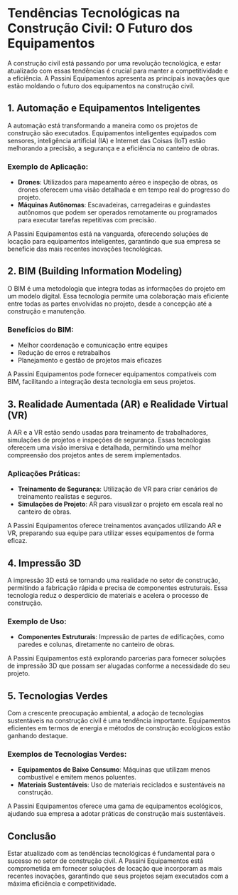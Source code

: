 # Tendências Tecnológicas na Construção Civil: O Futuro dos Equipamentos

A construção civil está passando por uma revolução tecnológica, e estar atualizado com essas tendências é crucial para manter a competitividade e a eficiência. A Passini Equipamentos apresenta as principais inovações que estão moldando o futuro dos equipamentos na construção civil.

## 1. Automação e Equipamentos Inteligentes

A automação está transformando a maneira como os projetos de construção são executados. Equipamentos inteligentes equipados com sensores, inteligência artificial (IA) e Internet das Coisas (IoT) estão melhorando a precisão, a segurança e a eficiência no canteiro de obras.

### Exemplo de Aplicação:

- **Drones**: Utilizados para mapeamento aéreo e inspeção de obras, os drones oferecem uma visão detalhada e em tempo real do progresso do projeto.
- **Máquinas Autônomas**: Escavadeiras, carregadeiras e guindastes autônomos que podem ser operados remotamente ou programados para executar tarefas repetitivas com precisão.

A Passini Equipamentos está na vanguarda, oferecendo soluções de locação para equipamentos inteligentes, garantindo que sua empresa se beneficie das mais recentes inovações tecnológicas.

## 2. BIM (Building Information Modeling)

O BIM é uma metodologia que integra todas as informações do projeto em um modelo digital. Essa tecnologia permite uma colaboração mais eficiente entre todas as partes envolvidas no projeto, desde a concepção até a construção e manutenção.

### Benefícios do BIM:

- Melhor coordenação e comunicação entre equipes
- Redução de erros e retrabalhos
- Planejamento e gestão de projetos mais eficazes

A Passini Equipamentos pode fornecer equipamentos compatíveis com BIM, facilitando a integração desta tecnologia em seus projetos.

## 3. Realidade Aumentada (AR) e Realidade Virtual (VR)

A AR e a VR estão sendo usadas para treinamento de trabalhadores, simulações de projetos e inspeções de segurança. Essas tecnologias oferecem uma visão imersiva e detalhada, permitindo uma melhor compreensão dos projetos antes de serem implementados.

### Aplicações Práticas:

- **Treinamento de Segurança**: Utilização de VR para criar cenários de treinamento realistas e seguros.
- **Simulações de Projeto**: AR para visualizar o projeto em escala real no canteiro de obras.

A Passini Equipamentos oferece treinamentos avançados utilizando AR e VR, preparando sua equipe para utilizar esses equipamentos de forma eficaz.

## 4. Impressão 3D

A impressão 3D está se tornando uma realidade no setor de construção, permitindo a fabricação rápida e precisa de componentes estruturais. Essa tecnologia reduz o desperdício de materiais e acelera o processo de construção.

### Exemplo de Uso:

- **Componentes Estruturais**: Impressão de partes de edificações, como paredes e colunas, diretamente no canteiro de obras.

A Passini Equipamentos está explorando parcerias para fornecer soluções de impressão 3D que possam ser alugadas conforme a necessidade do seu projeto.

## 5. Tecnologias Verdes

Com a crescente preocupação ambiental, a adoção de tecnologias sustentáveis na construção civil é uma tendência importante. Equipamentos eficientes em termos de energia e métodos de construção ecológicos estão ganhando destaque.

### Exemplos de Tecnologias Verdes:

- **Equipamentos de Baixo Consumo**: Máquinas que utilizam menos combustível e emitem menos poluentes.
- **Materiais Sustentáveis**: Uso de materiais reciclados e sustentáveis na construção.

A Passini Equipamentos oferece uma gama de equipamentos ecológicos, ajudando sua empresa a adotar práticas de construção mais sustentáveis.

## Conclusão

Estar atualizado com as tendências tecnológicas é fundamental para o sucesso no setor de construção civil. A Passini Equipamentos está comprometida em fornecer soluções de locação que incorporam as mais recentes inovações, garantindo que seus projetos sejam executados com a máxima eficiência e competitividade.
